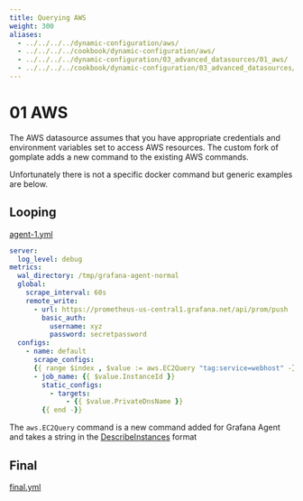 ```yaml
---
title: Querying AWS
weight: 300
aliases:
  - ../../../../dynamic-configuration/aws/
  - ../../../../cookbook/dynamic-configuration/aws/
  - ../../../../dynamic-configuration/03_advanced_datasources/01_aws/
  - ../../../../cookbook/dynamic-configuration/03_advanced_datasources/01_aws/
---
```


# 01 AWS

The AWS datasource assumes that you have appropriate credentials and environment variables set to access AWS resources. The custom fork of gomplate adds a new command to the existing AWS commands.

Unfortunately there is not a specific docker command but generic examples are below.

## Looping

[agent-1.yml](01_assets/agent-1.yml)

```yaml
server:
  log_level: debug
metrics:
  wal_directory: /tmp/grafana-agent-normal
  global:
    scrape_interval: 60s
    remote_write:
      - url: https://prometheus-us-central1.grafana.net/api/prom/push
        basic_auth:
          username: xyz
          password: secretpassword
  configs:
    - name: default
      scrape_configs:
      {{ range $index , $value := aws.EC2Query "tag:service=webhost" -}}
      - job_name: {{ $value.InstanceId }}
        static_configs:
          - targets:
              - {{ $value.PrivateDnsName }}
        {{ end -}}
```

The `aws.EC2Query` command is a new command added for Grafana Agent and takes a string in the [DescribeInstances](https://docs.aws.amazon.com/AWSEC2/latest/APIReference/API_DescribeInstances.html) format

## Final

[final.yml](01_assets/final.yml)
